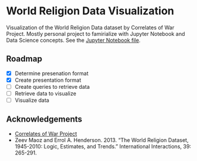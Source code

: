 
# World Religion Data Visualization

Visualization of the World Religion Data dataset by Correlates of War Project.
Mostly personal project to famirialize with Jupyter Notebook and Data Science concepts.
See the [Jupyter Notebook file](index.ipynb).

## Roadmap

 - [x] Determine presenation format
 - [x] Create presentation format
 - [ ] Create queries to retrieve data
 - [ ] Retrieve data to visualize
 - [ ] Visualize data

## Acknowledgements

 - [Correlates of War Project](https://correlatesofwar.org)
 - Zeev Maoz and Errol A. Henderson. 2013. “The World Religion Dataset, 1945-2010: Logic, Estimates, and Trends.” International Interactions, 39: 265-291. 
  
